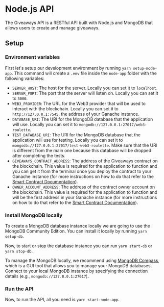 # Node.js API

The Giveaways API is a RESTful API built with Node.js and MongoDB that allows users to create and manage giveaways.

## Setup
### Environment variables

First let's setup our development environment by running `yarn setup-node-app`. This command will create a `.env` file inside the `node-app` folder with the following variables:

- `SERVER_HOST`: The host for the server. Locally you can set it to `localhost`.
- `SERVER_PORT`: The port that the server will listen on. Locally you can set it to `3000`.
- `WEB3_PROVIDER`: The URL for the Web3 provider that will be used to interact with the blockchain. Locally you can set it to `http://127.0.0.1:7545`, the address of your Ganache instance.
- `DATABASE_URI`: The URI for the MongoDB database that the application will use. Locally you can set it to `mongodb://127.0.0.1:27017/web3-roulette`.
- `TEST_DATABASE_URI`: The URI for the MongoDB database that the application will use for testing. Locally you can set it to `mongodb://127.0.0.1:27017/test-web3-roulette`. Make sure that the URI is different from the main one because this database will be dropped after completing the tests.
- `GIVEAWAYS_CONTRACT_ADDRESS`: The address of the Giveaways contract on the blockchain. This value is required for the application to function and you can get it from the terminal once you deploy the contract to your Ganache instance (for more instructions on how to do that refer to the [Smart Contract Documentation](./truffle-app.md)).
- `OWNER_ACCOUNT_ADDRESS`: The address of the contract owner account on the blockchain. This value is required for the application to function and will be the first address in your Ganache instance (for more instructions on how to do that refer to the [Smart Contract Documentation](./truffle-app.md)).

### Install MongoDB locally

To create a MongoDB database instance locally we are going to use the MongoDB Community Edition. You can install it locally by running `yarn setup-db`.

Now, to start or stop the database instance you can run `yarn start-db` or `yarn stop-db`.

To manage the MongoDB locally, we recommend using [MongoDB Compass](https://www.mongodb.com/products/compass), which is a GUI tool that allows you to manage your MongoDB databases. Connect to your local MongoDB instance by specifying the connection details (e.g., `mongodb://127.0.0.1:27017`).

### Run the API

Now, to run the API, all you need is `yarn start-node-app`.
